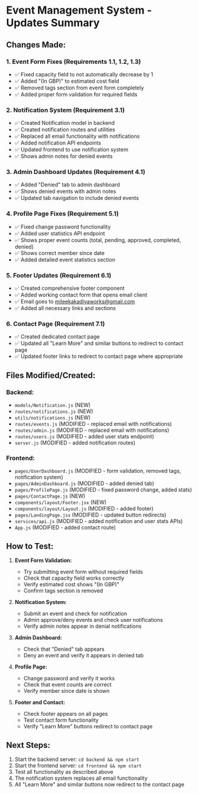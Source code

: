 # Event Management System - Updates Summary

## Changes Made:

### 1. Event Form Fixes (Requirements 1.1, 1.2, 1.3)
- ✅ Fixed capacity field to not automatically decrease by 1
- ✅ Added "(In GBP)" to estimated cost field
- ✅ Removed tags section from event form completely
- ✅ Added proper form validation for required fields

### 2. Notification System (Requirement 3.1)
- ✅ Created Notification model in backend
- ✅ Created notification routes and utilities
- ✅ Replaced all email functionality with notifications
- ✅ Added notification API endpoints
- ✅ Updated frontend to use notification system
- ✅ Shows admin notes for denied events

### 3. Admin Dashboard Updates (Requirement 4.1)
- ✅ Added "Denied" tab to admin dashboard
- ✅ Shows denied events with admin notes
- ✅ Updated tab navigation to include denied events

### 4. Profile Page Fixes (Requirement 5.1)
- ✅ Fixed change password functionality
- ✅ Added user statistics API endpoint
- ✅ Shows proper event counts (total, pending, approved, completed, denied)
- ✅ Shows correct member since date
- ✅ Added detailed event statistics section

### 5. Footer Updates (Requirement 6.1)
- ✅ Created comprehensive footer component
- ✅ Added working contact form that opens email client
- ✅ Email goes to mileekakadiyaworks@gmail.com
- ✅ Added all necessary links and sections

### 6. Contact Page (Requirement 7.1)
- ✅ Created dedicated contact page
- ✅ Updated all "Learn More" and similar buttons to redirect to contact page
- ✅ Updated footer links to redirect to contact page where appropriate

## Files Modified/Created:

### Backend:
- `models/Notification.js` (NEW)
- `routes/notifications.js` (NEW)
- `utils/notifications.js` (NEW)
- `routes/events.js` (MODIFIED - replaced email with notifications)
- `routes/admin.js` (MODIFIED - replaced email with notifications)
- `routes/users.js` (MODIFIED - added user stats endpoint)
- `server.js` (MODIFIED - added notification routes)

### Frontend:
- `pages/UserDashboard.js` (MODIFIED - form validation, removed tags, notification system)
- `pages/AdminDashboard.js` (MODIFIED - added denied tab)
- `pages/ProfilePage.js` (MODIFIED - fixed password change, added stats)
- `pages/ContactPage.js` (NEW)
- `components/layout/Footer.jsx` (NEW)
- `components/layout/Layout.js` (MODIFIED - added footer)
- `pages/LandingPage.jsx` (MODIFIED - updated button redirects)
- `services/api.js` (MODIFIED - added notification and user stats APIs)
- `App.js` (MODIFIED - added contact route)

## How to Test:

1. **Event Form Validation:**
   - Try submitting event form without required fields
   - Check that capacity field works correctly
   - Verify estimated cost shows "(In GBP)"
   - Confirm tags section is removed

2. **Notification System:**
   - Submit an event and check for notification
   - Admin approve/deny events and check user notifications
   - Verify admin notes appear in denial notifications

3. **Admin Dashboard:**
   - Check that "Denied" tab appears
   - Deny an event and verify it appears in denied tab

4. **Profile Page:**
   - Change password and verify it works
   - Check that event counts are correct
   - Verify member since date is shown

5. **Footer and Contact:**
   - Check footer appears on all pages
   - Test contact form functionality
   - Verify "Learn More" buttons redirect to contact page

## Next Steps:
1. Start the backend server: `cd backend && npm start`
2. Start the frontend server: `cd frontend && npm start`
3. Test all functionality as described above
4. The notification system replaces all email functionality
5. All "Learn More" and similar buttons now redirect to the contact page

